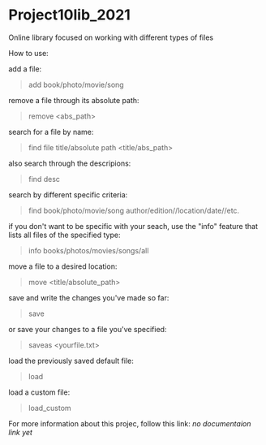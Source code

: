 # Project10lib_2021
Online library focused on working with different types of files 

How to use:

add a file:
  > add book/photo/movie/song

remove a file through its absolute path:
  > remove <abs_path>

search for a file by name:
  > find file title/absolute path <title/abs_path>

also search through the descripions:
  > find desc <desc>

search by different specific criteria:
  > find book/photo/movie/song author/edition//location/date//etc. 

if you don't want to be specific with your seach, use the "info" feature that lists all files of the specified type:
  > info books/photos/movies/songs/all

move a file to a desired location:
  > move <title/absolute_path>

save and write the changes you've made so far:
  > save

or save your changes to a file you've specified:
  > saveas <yourfile.txt>
  
load the previously saved default file:
  > load
 
load a custom file:
  >load_custom

For more information about this projec, follow this link:
*no documentaion link yet*
